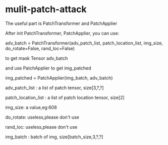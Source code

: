 # mulit-patch-attack
The useful part is PatchTransformer and PatchApplier

After init PatchTransformer, PatchApplier, you can use:

adv_batch = PatchTransformer(adv_patch_list, patch_location_list, img_size, do_rotate=False, rand_loc=False)

to get mask Tensor adv_batch

and use PatchApplier to get img_patched

img_patched = PatchApplier(img_batch, adv_batch)


adv_patch_list : a list of patch tensor, size[3,?,?]

patch_location_list : a list of patch location tensor, size[2]

img_size: a value,eg:608

do_rotate: useless,please don't use

rand_loc: useless,please don't use

img_batch : batch of img, size[batch_size,3,?,?]
